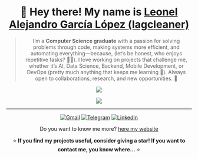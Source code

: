 <div align="center">

# 👋 Hey there! My name is [**Leonel Alejandro García López (lagcleaner)**](https://lagcleaner.github.io)

> I’m a **Computer Science graduate** with a passion for solving problems through code, making systems more efficient, and automating everything—because, (let’s be honest, who enjoys repetitive tasks? 🤷‍♂️). I love working on projects that challenge me, whether it’s AI, Data Science, Backend, Mobile Development, or DevOps (pretty much anything that keeps me learning 🤠). Always open to collaborations, research, and new opportunities. 🚀

<!--<img src="https://github-readme-stats.vercel.app/api?username=lagcleaner&show_icons=true&theme=radical&count_private=true&include_all_commits=true" alt="GitHub Stats" />-->

<p>
    <a href="https://skillicons.dev">
        <img src="https://skillicons.dev/icons?i=flutter,firebase,typescript,python,flask,django,fastapi,tensorflow" />
    </a>
</p>
<p>
    <a href="https://skillicons.dev">
        <img src="https://skillicons.dev/icons?i=postgresql,kubernetes,docker,jenkins,ansible,aws,nest,vscode" />
    </a>
</p>

---
[![Gmail](https://img.shields.io/badge/Gmail-D14836?style=for-the-badge&logo=gmail&logoColor=white)](mailto:lagcleaner@gmail.com)  [![Telegram](https://img.shields.io/badge/Telegram-2CA5E0?style=for-the-badge&logo=telegram&logoColor=white)](https://t.me/lagcleaner)  [![LinkedIn](https://img.shields.io/badge/linkedin-%230077B5.svg?style=for-the-badge&logo=linkedin&logoColor=white)](https://www.linkedin.com/in/lagcleaner)

Do you want to know me more? [here my website](https://lagcleaner.github.io)

⭐ **If you find my projects useful, consider giving a star! If you want to contact me, you know where...** ⭐  

</div>

